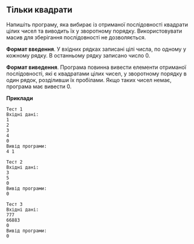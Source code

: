## Тільки квадрати
Напишіть програму, яка вибирає із отриманої послідовності квадрати цілих чисел та виводить їх у 
зворотному порядку. Використовувати масив для зберігання послідовності не дозволяється.

**Формат введення**. У вхідних рядках записані цілі числа, по одному у кожному рядку. В останньому рядку
записано число 0.

**Формат виведення**. Програма повинна вивести елементи отриманої послідовності, які є квадратами цілих
чисел, у зворотному порядку в один рядок, розділивши їх пробілами. Якщо таких чисел немає, програма 
має вивести 0.

**Приклади**

```
Тест 1
Вхідні дані:
1
2
3
4
0
Вивід програми:
4 1

Тест 2
Вхідні дані:
3
5
0
Вивід програми:
0

Тест 3
Вхідні дані:
777
66883
0
Вивід програми:
0
```